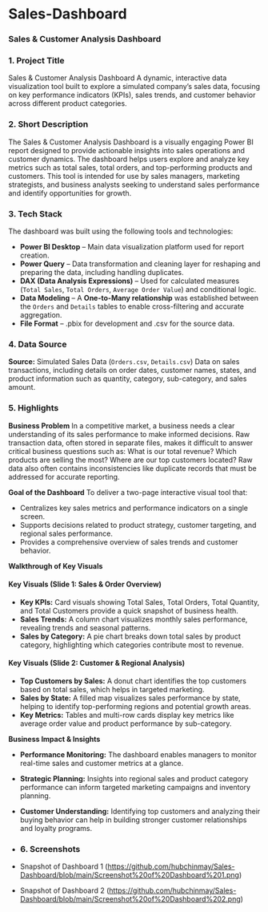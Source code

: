 # Sales-Dashboard
### **Sales & Customer Analysis Dashboard**

### **1. Project Title**
Sales & Customer Analysis Dashboard
A dynamic, interactive data visualization tool built to explore a simulated company’s sales data, focusing on key performance indicators (KPIs), sales trends, and customer behavior across different product categories.

### **2. Short Description**
The Sales & Customer Analysis Dashboard is a visually engaging Power BI report designed to provide actionable insights into sales operations and customer dynamics. The dashboard helps users explore and analyze key metrics such as total sales, total orders, and top-performing products and customers. This tool is intended for use by sales managers, marketing strategists, and business analysts seeking to understand sales performance and identify opportunities for growth.

### **3. Tech Stack**
The dashboard was built using the following tools and technologies:
* **Power BI Desktop** – Main data visualization platform used for report creation.
* **Power Query** – Data transformation and cleaning layer for reshaping and preparing the data, including handling duplicates.
* **DAX (Data Analysis Expressions)** – Used for calculated measures (`Total Sales`, `Total Orders`, `Average Order Value`) and conditional logic.
* **Data Modeling** – A **One-to-Many relationship** was established between the `Orders` and `Details` tables to enable cross-filtering and accurate aggregation.
* **File Format** – .pbix for development and .csv for the source data.

### **4. Data Source**
**Source:** Simulated Sales Data (`Orders.csv`, `Details.csv`)
Data on sales transactions, including details on order dates, customer names, states, and product information such as quantity, category, sub-category, and sales amount.

### **5. Highlights**
**Business Problem**
In a competitive market, a business needs a clear understanding of its sales performance to make informed decisions. Raw transaction data, often stored in separate files, makes it difficult to answer critical business questions such as: What is our total revenue? Which products are selling the most? Where are our top customers located? Raw data also often contains inconsistencies like duplicate records that must be addressed for accurate reporting.

**Goal of the Dashboard**
To deliver a two-page interactive visual tool that:
* Centralizes key sales metrics and performance indicators on a single screen.
* Supports decisions related to product strategy, customer targeting, and regional sales performance.
* Provides a comprehensive overview of sales trends and customer behavior.

**Walkthrough of Key Visuals**

#### **Key Visuals (Slide 1: Sales & Order Overview)**
* **Key KPIs:** Card visuals showing Total Sales, Total Orders, Total Quantity, and Total Customers provide a quick snapshot of business health.
* **Sales Trends:** A column chart visualizes monthly sales performance, revealing trends and seasonal patterns.
* **Sales by Category:** A pie chart breaks down total sales by product category, highlighting which categories contribute most to revenue.

#### **Key Visuals (Slide 2: Customer & Regional Analysis)**
* **Top Customers by Sales:** A donut chart identifies the top customers based on total sales, which helps in targeted marketing.
* **Sales by State:** A filled map visualizes sales performance by state, helping to identify top-performing regions and potential growth areas.
* **Key Metrics:** Tables and multi-row cards display key metrics like average order value and product performance by sub-category.

**Business Impact & Insights**
* **Performance Monitoring:** The dashboard enables managers to monitor real-time sales and customer metrics at a glance.
* **Strategic Planning:** Insights into regional sales and product category performance can inform targeted marketing campaigns and inventory planning.
* **Customer Understanding:** Identifying top customers and analyzing their buying behavior can help in building stronger customer relationships and loyalty programs.

* ### 6. Screenshots
* Snapshot of Dashboard 1 (https://github.com/hubchinmay/Sales-Dashboard/blob/main/Screenshot%20of%20Dashboard%201.png)
* Snapshot of Dashboard 2 (https://github.com/hubchinmay/Sales-Dashboard/blob/main/Screenshot%20of%20Dashboard%202.png)
